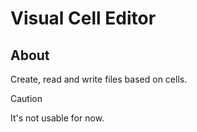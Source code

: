 # Visual Cell Editor

## About

Create, read and write files based on cells. 

> [!CAUTION]
> It's not usable for now. 
